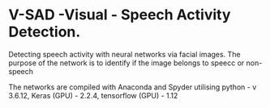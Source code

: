 # V-SAD -Visual - Speech Activity Detection.

Detecting speech activity with neural networks via facial images. The purpose of the network is to identify if the image belongs to speecc or non-speech

The networks are compiled with Anaconda and Spyder utilising python - v 3.6.12, Keras (GPU) - 2.2.4, tensorflow (GPU) - 1.12 

